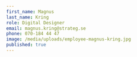```yaml
---
first_name: Magnus
last_name: Kring
role: Digital Designer
email: magnus.kring@strateg.se
phone: 070-184 44 47
image: /media/uploads/employee-magnus-kring.jpg
published: true
---
```

